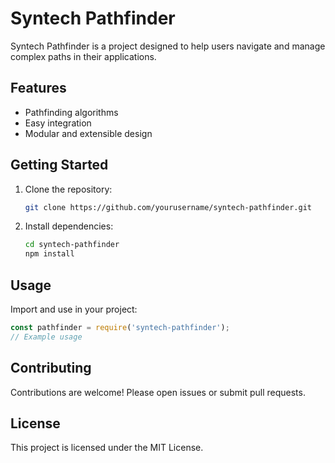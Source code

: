 # Syntech Pathfinder

Syntech Pathfinder is a project designed to help users navigate and manage complex paths in their applications.

## Features

- Pathfinding algorithms
- Easy integration
- Modular and extensible design

## Getting Started

1. Clone the repository:
    ```bash
    git clone https://github.com/yourusername/syntech-pathfinder.git
    ```
2. Install dependencies:
    ```bash
    cd syntech-pathfinder
    npm install
    ```

## Usage

Import and use in your project:
```js
const pathfinder = require('syntech-pathfinder');
// Example usage
```

## Contributing

Contributions are welcome! Please open issues or submit pull requests.

## License

This project is licensed under the MIT License.